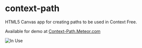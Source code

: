 context-path
============

HTML5 Canvas app for creating paths to be used in Context Free.

Available for demo at <a href="http://context-path.meteor.com">Context-Path.Meteor.com</a>

<img src="http://i.imgur.com/EbkhW.png" alt="In Use" />
